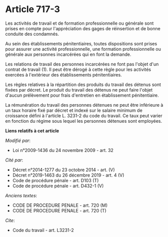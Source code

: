 # Article 717-3

Les activités de travail et de formation professionnelle ou générale sont prises en compte pour l'appréciation des gages de
réinsertion et de bonne conduite des condamnés. 

Au sein des établissements pénitentiaires, toutes dispositions sont prises pour assurer une activité professionnelle, une
formation professionnelle ou générale aux personnes incarcérées qui en font la demande. 

Les relations de travail des personnes incarcérées ne font pas l'objet d'un contrat de travail (1). Il peut être dérogé à
cette règle pour les activités exercées à l'extérieur des établissements pénitentiaires. 

Les règles relatives à la répartition des produits du travail des détenus sont fixées par décret. Le produit du travail des
détenus ne peut faire l'objet d'aucun prélèvement pour frais d'entretien en établissement pénitentiaire. 

La rémunération du travail des personnes détenues ne peut être inférieure à un taux horaire fixé par décret et indexé sur le
salaire minimum de croissance défini à l'article L. 3231-2 du code du travail. Ce taux peut varier en fonction du régime sous
lequel les personnes détenues sont employées.

**Liens relatifs à cet article**

_Modifié par_:

  - Loi n°2009-1436 du 24 novembre 2009 - art. 32

_Cité par_:

  - Décret n°2014-1277 du 23 octobre 2014 - art. (V)
  - Décret n°2019-1463 du 26 décembre 2019 - art. 4 (V)
  - Code de procédure pénale - art. D103 (T)
  - Code de procédure pénale - art. D432-1 (V)

_Anciens textes_:

  - CODE DE PROCEDURE PENALE - art. 720 (M)
  - CODE DE PROCEDURE PENALE - art. 720 (T)

_Cite_:

  - Code du travail - art. L3231-2
